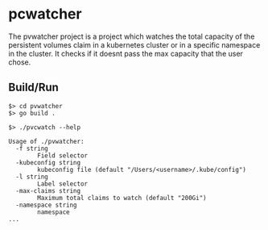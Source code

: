 # pcwatcher 

The pvwatcher project is a project which watches the total capacity of the persistent volumes claim in a kubernetes cluster or in a specific namespace in the cluster. It checks if it doesnt pass the max capacity that the user chose.

## Build/Run

```shell
$> cd pvwatcher
$> go build . 
```
```shell
$> ./pvcwatch --help

Usage of ./pvwatcher:
  -f string
    	Field selector
  -kubeconfig string
    	kubeconfig file (default "/Users/<username>/.kube/config")
  -l string
    	Label selector
  -max-claims string
    	Maximum total claims to watch (default "200Gi")
  -namespace string
    	namespace
...
```



